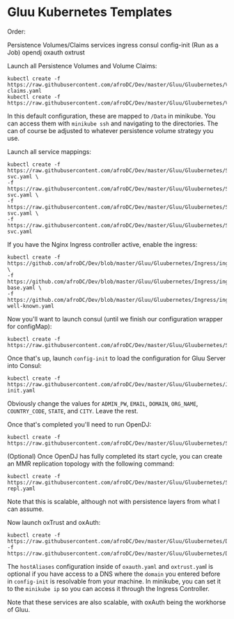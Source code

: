 # Gluu Kubernetes Templates

Order:

Persistence Volumes/Claims
services
ingress
consul
config-init (Run as a Job)
opendj
oxauth
oxtrust

Launch all Persistence Volumes and Volume Claims:

```
kubectl create -f https://raw.githubusercontent.com/afroDC/Dev/master/Gluu/Gluubernetes/Volumes/volume-claims.yaml
kubectl create -f https://raw.githubusercontent.com/afroDC/Dev/master/Gluu/Gluubernetes/Volumes/volumes.yaml
```

In this default configuration, these are mapped to `/Data` in minikube. You can access them with `minikube ssh` and navigating to the directories. The can of course be adjusted to whatever persistence volume strategy you use.

Launch all service mappings:

```
kubectl create -f https://raw.githubusercontent.com/afroDC/Dev/master/Gluu/Gluubernetes/Services/consul-svc.yaml \
-f https://raw.githubusercontent.com/afroDC/Dev/master/Gluu/Gluubernetes/Services/opendj-svc.yaml \
-f https://raw.githubusercontent.com/afroDC/Dev/master/Gluu/Gluubernetes/Services/oxauth-svc.yaml \
-f https://raw.githubusercontent.com/afroDC/Dev/master/Gluu/Gluubernetes/Services/oxtrust-svc.yaml
```

If you have the Nginx Ingress controller active, enable the ingress:

```
kubectl create -f https://github.com/afroDC/Dev/blob/master/Gluu/Gluubernetes/Ingress/ingress.yaml \
-f https://github.com/afroDC/Dev/blob/master/Gluu/Gluubernetes/Ingress/ingress-base.yaml \
-f https://github.com/afroDC/Dev/blob/master/Gluu/Gluubernetes/Ingress/ingress-well-known.yaml
```

Now you'll want to launch consul (until we finish our configuration wrapper for configMap):

```
kubectl create -f https://raw.githubusercontent.com/afroDC/Dev/master/Gluu/Gluubernetes/StatefulSets/consul.yaml
```

Once that's up, launch `config-init` to load the configuration for Gluu Server into Consul:

```
kubectl create -f https://raw.githubusercontent.com/afroDC/Dev/master/Gluu/Gluubernetes/Jobs/config-init.yaml
```

Obviously change the values for `ADMIN_PW`, `EMAIL`, `DOMAIN`, `ORG_NAME`, `COUNTRY_CODE`, `STATE`, and `CITY`. Leave the rest.

Once that's completed you'll need to run OpenDJ:

```
kubectl create -f https://raw.githubusercontent.com/afroDC/Dev/master/Gluu/Gluubernetes/StatefulSets/opendj.yaml
```

(Optional) Once OpenDJ has fully completed its start cycle, you can create an MMR replication topology with the following command:

```
kubectl create -f https://raw.githubusercontent.com/afroDC/Dev/master/Gluu/Gluubernetes/StatefulSets/opendj-repl.yaml
```

Note that this is scalable, although not with persistence layers from what I  can assume.

Now launch oxTrust and oxAuth:

```
kubectl create -f https://raw.githubusercontent.com/afroDC/Dev/master/Gluu/Gluubernetes/Deployments/oxauth.yaml\
-f https://raw.githubusercontent.com/afroDC/Dev/master/Gluu/Gluubernetes/Deployments/oxtrust.yaml
```

The `hostAliases` configuration inside of `oxauth.yaml` and `oxtrust.yam`l is optional if you have access to a DNS where the `domain` you entered before in `config-init` is resolvable from your machine. In minikube, you can set it to the `minikube ip` so you can access it through the Ingress Controller.

Note that these services are also scalable, with oxAuth being the workhorse of Gluu.
